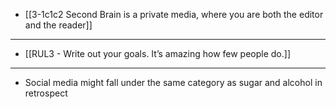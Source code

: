 - [[3-1c1c2 Second Brain is a private media, where you are both the editor and the reader]]
---
- [[RUL3 - Write out your goals. It’s amazing how few people do.]]
---
- Social media might fall under the same category as sugar and alcohol in retrospect
